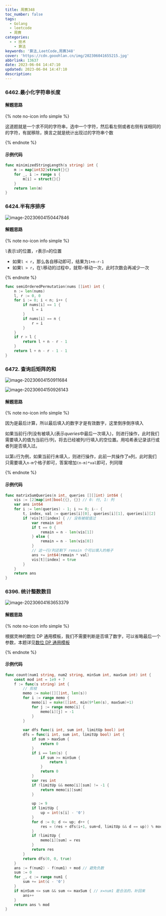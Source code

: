 ```yaml
---
title: 周赛348
toc_number: false
tags:
  - Golang
  - leetcode
  - 周赛
categories:
  - - 技术
    - 算法
keywords: '算法,LeetCode,周赛348'
cover: 'https://cdn.gooohlan.cn/img/202306041655215.jpg'
abbrlink: 13637
date: 2023-06-04 14:47:10
updated: 2023-06-04 14:47:10
description:
---
```


### 6462.最小化字符串长度

#### 解题思路

{% note no-icon info simple %}

这道题就是一个求不同的字符串，选中一个字符，然后看左侧或者右侧有误相同的的字符，有就移除，换言之就是统计出现过的字符串个数

{% endnote %}

#### 示例代码

```go
func minimizedStringLength(s string) int {
    m := map[int32]struct{}{}
    for _, i := range s {
        m[i] = struct{}{}
    }
    return len(m)
}
```

### 6424.半有序排序

![image-20230604150447846](https://cdn.gooohlan.cn/img/202306041504880.png)

#### 解题思路

{% note no-icon info simple %}

`l`表示`1`的位置，`r`表示`n`的位置

- 如果`l < r`，那么各自移动即可，结果为`1+n-r-1`
- 如果`l > r`，在`l`移动的过程中，就帮`r`移动一次，此时次数会再减少一次

{% endnote %}

``` go
func semiOrderedPermutation(nums []int) int {
    n := len(nums)
    l, r := 0, 0
    for i := 0; i < n; i++ {
        if nums[i] == 1 {
            l = i
        }
        if nums[i] == n {
            r = i
        }
    }
    if r > l {
        return l + n - r - 1
    }
    return l + n - r - 1 - 1
}
```

### 6472. 查询后矩阵的和

![image-20230604150911684](https://cdn.gooohlan.cn/img/202306041509721.png)

![image-20230604150926143](https://cdn.gooohlan.cn/img/202306041509175.png)

#### 解题思路

{% note no-icon info simple %}

因为是最后计算，所以最后填入的数字才是有效数字，这里倒序倒序填入

如果当前行/列没有被填入(表示*queries*中最后一次填入)，则进行操作，此时我们需要填入的值为当前行/列，将去已经被列/行填入的空位置。用哈希表记录该行或者列是否填入过。

以第`i`行为例，如果当前行未填入，则进行操作，此前一共操作了`m`列，此时我们只需要填入`n-m`个格子即可，答案增加`(n-m)*val`即可，列同理

{% endnote %}

#### 示例代码

```go
func matrixSumQueries(n int, queries [][]int) int64 {
    vis := [2]map[int]bool{{}, {}} // 0: 行, 1: 列
    var ans int64
    for i := len(queries) - 1; i >= 0; i-- {
        t, index, val := queries[i][0], queries[i][1], queries[i][2]
        if !vis[t][index] { // 没有被赋值过
            var remain int
            if t == 0 {
                remain = n - len(vis[1])
            } else {
                remain = n - len(vis[0])
            }
            // 这一行/列还剩下 remain 个可以填入的格子
            ans += int64(remain * val)
            vis[t][index] = true
        }
    }
    return ans
}
```

### 6396. 统计整数数目

![image-20230604163653379](https://cdn.gooohlan.cn/img/202306041636414.png)

#### 解题思路

{% note no-icon info simple %}

根据灵神的数位 DP 通用模板，我们不需要判断是否填了数字，可以省略最后一个参数，本题详见[数位 DP 通用模板](https://leetcode.cn/problems/count-of-integers/solution/shu-wei-dp-tong-yong-mo-ban-pythonjavacg-9tuc/)

{% endnote %}

#### 示例代码

```go
func count(num1 string, num2 string, minSum int, maxSum int) int {
    const mod int = 1e9 + 7
    f := func(s string) int {
        // 剪枝
        memo := make([][]int, len(s))
        for i := range memo {
            memo[i] = make([]int, min(9*len(s), maxSum)+1)
            for j := range memo[i] {
                memo[i][j] = -1
            }
        }
        
        var dfs func(i int, sum int, limitUp bool) int
        dfs = func(i int, sum int, limitUp bool) int {
            if sum > maxSum {
                return 0
            }
            if i == len(s) {
                if sum >= minSum {
                    return 1
                }
                return 0
            }
            var res int
            if !limitUp && memo[i][sum] != -1 {
                return memo[i][sum]
            }
            
            up := 9
            if limitUp {
                up = int(s[i] - '0')
            }
            for d := 0; d <= up; d++ {
                res = (res + dfs(i+1, sum+d, limitUp && d == up)) % mod
            }
            if !limitUp {
                memo[i][sum] = res
            }
            return res
        }
        return dfs(0, 0, true)
    }
    ans := f(num2) - f(num1) + mod // 避免负数
    sum := 0
    for _, c := range num1 {
        sum += int(c - '0')
    }
    if minSum <= sum && sum <= maxSum { // x=num1 是合法的，补回来
        ans++
    }
    return ans % mod
}
```

